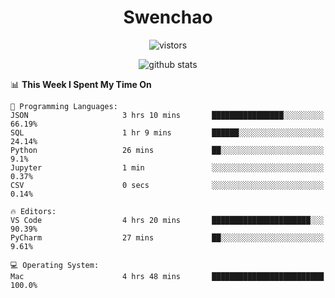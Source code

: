 <h1 align="center">Swenchao</h3>

<p align="center">
  <img src="https://visitor-badge.glitch.me/badge?page_id=Swenchao" alt="vistors" />
</p>

<p align="center">
  <img src="https://github-readme-stats.vercel.app/api?username=Swenchao&count_private=true&show_icons=true&theme=vue-dark&hide_title=true" alt="github stats" />
</p>

<!--START_SECTION:waka-->
📊 **This Week I Spent My Time On** 

```text
💬 Programming Languages: 
JSON                     3 hrs 10 mins       ████████████████░░░░░░░░░   66.19% 
SQL                      1 hr 9 mins         ██████░░░░░░░░░░░░░░░░░░░   24.14% 
Python                   26 mins             ██░░░░░░░░░░░░░░░░░░░░░░░   9.1% 
Jupyter                  1 min               ░░░░░░░░░░░░░░░░░░░░░░░░░   0.37% 
CSV                      0 secs              ░░░░░░░░░░░░░░░░░░░░░░░░░   0.14%

🔥 Editors: 
VS Code                  4 hrs 20 mins       ██████████████████████░░░   90.39% 
PyCharm                  27 mins             ██░░░░░░░░░░░░░░░░░░░░░░░   9.61%

💻 Operating System: 
Mac                      4 hrs 48 mins       █████████████████████████   100.0%

```


<!--END_SECTION:waka-->

